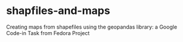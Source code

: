 # shapfiles-and-maps
Creating maps from shapefiles using the geopandas library: a Google Code-in Task from Fedora Project
